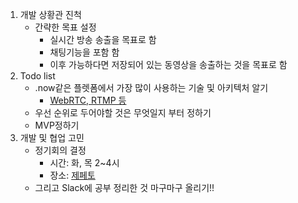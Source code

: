 1. 개발 상황관 진척
    - 간략한 목표 설정
        - 실시간 방송 송출을 목표로 함
        - 채팅기능을 포함 함
        - 이후 가능하다면 저장되어 있는 동영상을 송출하는 것을 목표로 함
2. Todo list
    - .now같은 플렛폼에서 가장 많이 사용하는 기술 및 아키텍처 알기
        - [WebRTC, RTMP 등](https://velog.io/@highway92/RTMP-%EC%99%80-WebRTC-%EB%B9%84%EA%B5%90)
    - 우선 순위로 두어야할 것은 무엇일지 부터 정하기
    - MVP정하기
3. 개발 및 협업 고민
    - 정기회의 결정
        - 시간: 화, 목 2~4시
        - 장소: [제페토](https://zep.us/play/8goZgE)
    - 그리고 Slack에 공부 정리한 것 마구마구 올리기!!